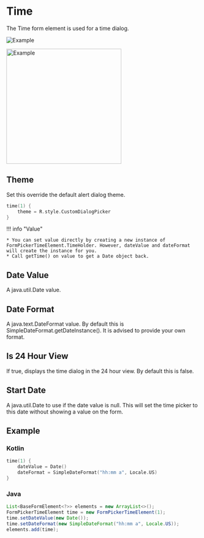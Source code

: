# Time

The Time form element is used for a time dialog.

![Example](../images/Time1.PNG)

<img src="../../images/Time2.PNG" alt="Example" width="300px"/>

## Theme

Set this override the default alert dialog theme.

```kotlin
time(1) {
    theme = R.style.CustomDialogPicker
}
```

!!! info "Value"

    * You can set value directly by creating a new instance of FormPickerTimeElement.TimeHolder. However, dateValue and dateFormat will create the instance for you.
    * Call getTime() on value to get a Date object back.

## Date Value

A java.util.Date value.

## Date Format

A java.text.DateFormat value. By default this is SimpleDateFormat.getDateInstance(). It is advised to provide your own format.

## Is 24 Hour View

If true, displays the time dialog in the 24 hour view. By default this is false.

## Start Date

A java.util.Date to use if the date value is null. This will set the time picker to this date without showing a value on the form.

## Example

### Kotlin

```kotlin
time(1) {
    dateValue = Date()
    dateFormat = SimpleDateFormat("hh:mm a", Locale.US)
}
```

### Java

```java
List<BaseFormElement<?>> elements = new ArrayList<>();
FormPickerTimeElement time = new FormPickerTimeElement(1);
time.setDateValue(new Date());
time.setDateFormat(new SimpleDateFormat("hh:mm a", Locale.US));
elements.add(time);
```
